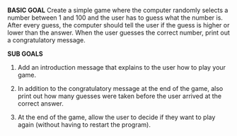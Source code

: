 **BASIC GOAL**
Create a simple game where the computer randomly selects a number between 1 and 100 and the user has to guess what the number is.  After every guess, the computer should tell the user if the guess is higher or lower than the answer.  When the user guesses the correct number, print out a congratulatory message.

**SUB GOALS**

1.  Add an introduction message that explains to the user how to play your game.

2.  In addition to the congratulatory message at the end of the game, also print out how many guesses were taken before the user arrived at the correct answer.

3.  At the end of the game, allow the user to decide if they want to play again (without having to restart the program).
